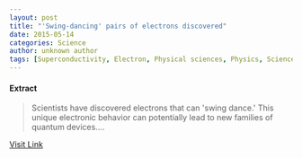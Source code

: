 ```yaml
---
layout: post
title: "'Swing-dancing' pairs of electrons discovered"
date: 2015-05-14
categories: Science
author: unknown author
tags: [Superconductivity, Electron, Physical sciences, Physics, Science, Applied and interdisciplinary physics, Science and technology, Mechanics]
---
```





#### Extract
>Scientists have discovered electrons that can 'swing dance.' This unique electronic behavior can potentially lead to new families of quantum devices....



[Visit Link](http://feeds.sciencedaily.com/~r/sciencedaily/~3/2aVTf-1Y95s/150513145843.htm)


